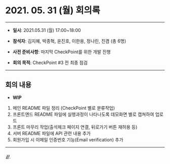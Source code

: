 # 2021. 05. 31 (월) 회의록 
___
* **일시**: 2021.05.31 (월) 17:00~18:00
* **참석자**: 김지혜, 박종혁, 윤진호, 이한용, 정나린, 진겸 (총 6명)

* **사전 준비사항**: 마지막 CheckPoint를 위한 개발 진행
* **회의 목적**: CheckPoint #3 전 최종 점검
___
## 회의 내용 

* **WIP**
 1. 메인 README 파일 정리 (CheckPoint 별로 분류작업)</br>
 2. 프론트엔드 README 파일에 실행과정이 나타나도록 데모화면 별로 캡쳐하여 업로드</br>
 3. 프론트 마무리 작업(출석체크 페이지 연결, 뒤로가기 버튼 재허용 등)
 4. 서버 README 파일에 API 관련 내용 추가</br>
 5. 회원가입 시 이메일 인증번호 기능(Email verification) 추가

___

###### 끝.
